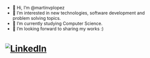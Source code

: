 - 👋 Hi, I’m @martinvplopez
- 👀 I’m interested in new technologies, software development and problem solving topics.
- 🌱 I’m currently studying Computer Science.
- 💞️ I’m looking forward to sharing my works :)
# [![LinkedIn](https://img.shields.io/badge/LinkedIn-Mart%C3%ADn%20van%20Puffelen%20L%C3%B3pez-0077B5?style=for-the-badge&logo=linkedin&logoColor=white&labelColor=101010)](https://es.linkedin.com/in/martinvplopez)


